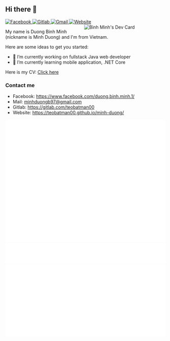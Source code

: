 ## Hi there 👋

<div align="left">
  <a href="https://www.facebook.com/duong.binh.minh.1/" target="_blank">
    <img 
      src="https://img.shields.io/badge/Facebook-1877F2?style=for-the-badge&logo=facebook&logoColor=white"
      alt="Facebook"
    />
  </a>
  <a href="https://gitlab.com/teobatman00/" target="_blank">
    <img 
      src="https://img.shields.io/badge/GitLab-330F63?style=for-the-badge&logo=gitlab&logoColor=white"
      alt="Gitlab"
    />
  </a>
  <a href="mailto:minhduongb97@gmail.com" target="_blank">
    <img 
      src="	https://img.shields.io/badge/Gmail-D14836?style=for-the-badge&logo=gmail&logoColor=white"
      alt="Gmail"
    />
  </a>
  <a href="https://teobatman00.github.io/minh-duong/" target="_blank">
    <img 
      src="	https://img.shields.io/badge/website-000000?style=for-the-badge&logo=About.me&logoColor=white"
      alt="Website"
    />
  </a>
</div>

<a href="https://app.daily.dev/minhduongb97" target="_blank">
  <img src="https://api.daily.dev/devcards/6f228cd3352c4095b7647e0dbd4073e0.png?r=4zm" width="256" align="right" alt="Bình Minh's Dev Card"/>
</a>

My name is Duong Binh Minh (nickname is Minh Duong) and I'm from Vietnam.

Here are some ideas to get you started:

- 🔭 I’m currently working on fullstack Java web developer
- 🌱 I’m currently learning mobile application, .NET Core

Here is my CV: [Click here](https://teobatman00.github.io/teobatman00/)

### Contact me
* Facebook: https://www.facebook.com/duong.binh.minh.1/
* Mail: minhduongb97@gmail.com
* Gitlab: https://gitlab.com/teobatman00
* Website: https://teobatman00.github.io/minh-duong/

![Stats](/metrics.classic.svg)
![Notable](/metrics.plugin.notable.indepth.svg)
![Achievements](/metrics.plugin.achievements.compact.svg)
